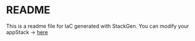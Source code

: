 # README
This is a readme file for IaC generated with StackGen.
You can modify your appStack -> [here](http://main.dev.stackgen.com/appstacks/2bf3a7bb-14d9-43eb-aeda-6ceddab3e5af)
